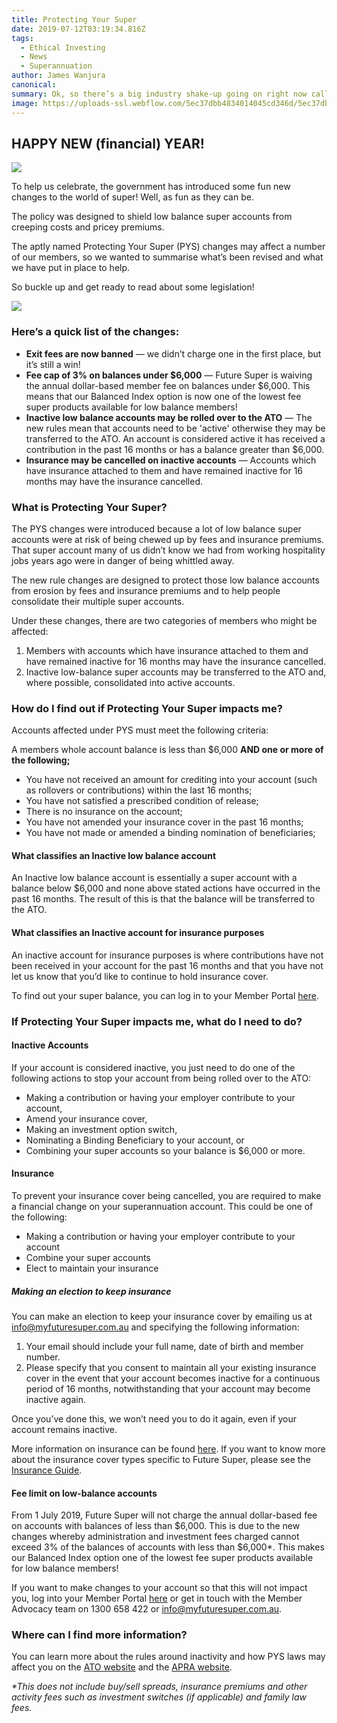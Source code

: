 ```yaml
---
title: Protecting Your Super
date: 2019-07-12T03:19:34.816Z
tags: 
  - Ethical Investing
  - News
  - Superannuation
author: James Wanjura
canonical: 
summary: Ok, so there’s a big industry shake-up going on right now called Protecting Your Super Package (PYSP, for short). Here's what you need to know.
image: https://uploads-ssl.webflow.com/5ec37dbb4834014045cd346d/5ec37dbc4834013633cd3e0d_relaxed-woman-sunny.jpg
---
```


‍**HAPPY NEW (financial) YEAR!** 
---------------------------------

  

![](https://uploads-ssl.webflow.com/5ec37dbb4834014045cd346d/5ec37dbc483401817ccd3e2e_2-9AhhbJBF4fZdna2NphOZGAvD4i5MHWqpNNYaGqyo3sWNrPYmZ2Qpx_1oO54ZRAJ9jDMpDXecPiZ7OKKziuOKiP7d1i4or54ETnRVrzH_JTyYN-qED148MhpK3OHIO8I5b9Raf2.gif)

To help us celebrate, the government has introduced some fun new changes to the world of super! Well, as fun as they can be.

The policy was designed to shield low balance super accounts from creeping costs and pricey premiums.

The aptly named Protecting Your Super (PYS) changes may affect a number of our members, so we wanted to summarise what’s been revised and what we have put in place to help.

So buckle up and get ready to read about some legislation!  

![](https://uploads-ssl.webflow.com/5ec37dbb4834014045cd346d/5ec37dbc483401c3c3cd3e39_hLFFrhsm9mSKqvjBJZaV3S1VXtc14pzRrJQpaQFI7FdSm2PMHhxpv3hNCcu_ZEziF9kPNPnHD_x_VXWLe67tcn_HaHwkYNVB2X7flnmOzbv4cmp3Mv65lrTmP2j7MmJ_b6bCSeZQ.gif)

  

### Here’s a quick list of the changes:  

*   **Exit fees are now banned** — we didn’t charge one in the first place, but it’s still a win!**‍**
*   **Fee cap of 3% on balances under $6,000** — Future Super is waiving the annual dollar-based member fee on balances under $6,000. This means that our Balanced Index option is now one of the lowest fee super products available for low balance members!**‍**
*   **Inactive low balance accounts may be rolled over to the ATO** — The new rules mean that accounts need to be 'active' otherwise they may be transferred to the ATO. An account is considered active it has received a contribution in the past 16 months or has a balance greater than $6,000.**‍**
*   **Insurance may be cancelled on inactive accounts** — Accounts which have insurance attached to them and have remained inactive for 16 months may have the insurance cancelled.  
      
    

### **What is Protecting Your Super?**‍

The PYS changes were introduced because a lot of low balance super accounts were at risk of being chewed up by fees and insurance premiums. That super account many of us didn’t know we had from working hospitality jobs years ago were in danger of being whittled away. 

The new rule changes are designed to protect those low balance accounts from erosion by fees and insurance premiums and to help people consolidate their multiple super accounts.

Under these changes, there are two categories of members who might be affected:

1.  Members with accounts which have insurance attached to them and have remained inactive for 16 months may have the insurance cancelled.
2.  Inactive low-balance super accounts may be transferred to the ATO and, where possible, consolidated into active accounts.**‍**

### **How do I find out if Protecting Your Super impacts me?**

Accounts affected under PYS must meet the following criteria:  

A members whole account balance is less than $6,000 **AND one or more of the following;**  

*   You have not received an amount for crediting into your account (such as rollovers or contributions) within the last 16 months; 
*   You have not satisfied a prescribed condition of release; 
*   There is no insurance on the account; 
*   You have not amended your insurance cover in the past 16 months; 
*   You have not made or amended a binding nomination of beneficiaries; 

#### **What classifies an Inactive low balance account**‍

An Inactive low balance account is essentially a super account with a balance below $6,000 and none above stated actions have occurred in the past 16 months. The result of this is that the balance will be transferred to the ATO.  

#### **What classifies an Inactive account for insurance purposes**‍

An inactive account for insurance purposes is where contributions have not been received in your account for the past 16 months and that you have not let us know that you’d like to continue to hold insurance cover.

To find out your super balance, you can log in to your Member Portal [here](https://portal.myfuturesuper.com.au/member/login_1).  

### **If Protecting Your Super impacts me, what do I need to do?**

#### **Inactive Accounts**

If your account is considered inactive, you just need to do one of the following actions to stop your account from being rolled over to the ATO: 

*   Making a contribution or having your employer contribute to your account,
*   Amend your insurance cover,
*   Making an investment option switch,
*   Nominating a Binding Beneficiary to your account, or
*   Combining your super accounts so your balance is $6,000 or more.

#### **Insurance**

To prevent your insurance cover being cancelled, you are required to make a financial change on your superannuation account. This could be one of the following: 

*   Making a contribution or having your employer contribute to your account
*   Combine your super accounts
*   Elect to maintain your insurance

##### **Making an election to keep insurance**

You can make an election to keep your insurance cover by emailing us at [info@myfuturesuper.com.au](mailto:info@myfuturesuper.com.au) and specifying the following information:

1.  Your email should include your full name, date of birth and member number.
2.  Please specify that you consent to maintain all your existing insurance cover in the event that your account becomes inactive for a continuous period of 16 months, notwithstanding that your account may become inactive again.

Once you’ve done this, we won’t need you to do it again, even if your account remains inactive. 

More information on insurance can be found [here](https://timetocheck.com.au/insurance-in-super/). If you want to know more about the insurance cover types specific to Future Super, please see the [Insurance Guide](https://content.myfuturesuper.com.au/forms-docs/FS-InsuranceGuide-20181112.pdf).

#### **Fee limit on low-balance accounts**

From 1 July 2019, Future Super will not charge the annual dollar-based fee on accounts with balances of less than $6,000. This is due to the new changes whereby administration and investment fees charged cannot exceed 3% of the balances of accounts with less than $6,000\*. This makes our Balanced Index option one of the lowest fee super products available for low balance members!

If you want to make changes to your account so that this will not impact you, log into your Member Portal [here](https://portal.myfuturesuper.com.au/member/login_1) or get in touch with the Member Advocacy team on 1300 658 422 or [info@myfuturesuper.com.au](mailto:info@myfuturesuper.com.au). 

### **Where can I find more information?**

You can learn more about the rules around inactivity and how PYS laws may affect you on the [ATO website](https://www.ato.gov.au/Super/APRA-regulated-funds/In-detail/News/Protecting-your-super-package/) and the [APRA website](https://www.apra.gov.au/protecting-your-super-package-frequently-asked-questions)._‍_

_\*This does not include buy/sell spreads, insurance premiums and other activity fees such as investment switches (if applicable) and family law fees._

